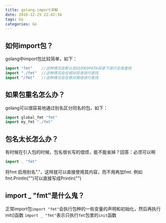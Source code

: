 ```yaml
---
title: golang-import详解
date: 2016-12-25 22:42:34
tags: Go
categories: Go
---
```


## 如何import包？
golang中import包比较简单，如下：

```go
import "fmt"    //这种情况会默认在GO的GOPATH目录下进行全局查找
import "./fmt"  //这种情况会在相对目录进行查找
import "/fmt"   //这种情况会在绝对路径进行查找

```

## 如果包重名怎么办？
golang可以很容易地通过别名区分同名的包，如下：
```go
import global_fmt "fmt"
import my_fmt "./fmt"
```

## 包名太长怎么办？
有时候在引入包的时候，包名很长写的很烦，能不能省掉？回答：必须可以啊
```go
import . "fmt"
```
将fmt 启用别名"."，这样就可以直接使用其内容，而不用再加fmt.
例如fmt.Println("")可以直接写成Println("")

## import _ "fmt"是什么鬼？
正常import包`import "fmt"`会执行包种的一些变量的声明和初始化，然后再执行init()函数
`import _ "fmt"`表示只执行`fmt`包里的`init`函数
